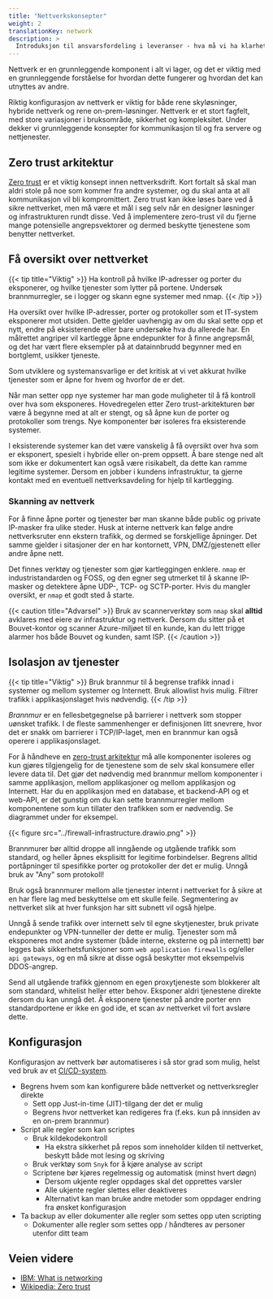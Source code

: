 ```yaml
---
title: "Nettverkskonsepter"
weight: 2
translationKey: network
description: >
  Introduksjon til ansvarsfordeling i leveranser - hva må vi ha klarhet i?
---
```


Nettverk er en grunnleggende komponent i alt vi lager, og det er viktig med en grunnleggende forståelse for hvordan dette fungerer og hvordan det kan utnyttes av andre. 

Riktig konfigurasjon av nettverk er viktig for både rene skyløsninger, hybride nettverk og rene on-prem-løsninger. Nettverk er et stort fagfelt, med store variasjoner i bruksområde, sikkerhet og kompleksitet. Under dekker vi grunnleggende konsepter for kommunikasjon til og fra servere og nettjenester.

## Zero trust arkitektur
[Zero trust](https://en.wikipedia.org/wiki/Zero_trust_security_model) er et viktig konsept innen nettverksdrift. Kort fortalt så skal man aldri stole på noe som kommer fra andre systemer, og du skal anta at all kommunikasjon vil bli kompromittert. Zero trust kan ikke løses bare ved å sikre nettverket, men må være et mål i seg selv når en designer   løsninger og infrastrukturen rundt disse. Ved å implementere zero-trust vil du fjerne mange potensielle angrepsvektorer og dermed beskytte tjenestene som benytter nettverket.

## Få oversikt over nettverket
{{< tip title="Viktig" >}}
Ha kontroll på hvilke IP-adresser og porter du eksponerer, og hvilke tjenester som lytter på portene. Undersøk brannmurregler, se i logger og skann
egne systemer med nmap.
{{< /tip >}}

Ha oversikt over hvilke IP-adresser, porter og protokoller som et IT-system eksponerer mot utsiden. Dette gjelder uavhengig av om du skal sette opp et nytt, endre på eksisterende eller bare undersøke hva du allerede har. En målrettet angriper vil kartlegge åpne endepunkter for å finne angrepsmål, og det har vært flere eksempler på at datainnbrudd begynner med en bortglemt, usikker tjeneste. 

Som utviklere og systemansvarlige er det kritisk at vi vet akkurat hvilke tjenester som er åpne for hvem og hvorfor de er det.

Når man setter opp nye systemer har man gode muligheter til å få kontroll over hva som eksponeres. Hovedregelen etter Zero trust-arkitekturen bør være å begynne med at alt er stengt, og så åpne kun de porter og protokoller som trengs. Nye komponenter bør isoleres fra eksisterende systemer.

I eksisterende systemer kan det være vanskelig å få oversikt over hva som er eksponert, spesielt i hybride eller on-prem oppsett. Å bare stenge ned alt som ikke er dokumentert kan også være risikabelt, da dette kan ramme legitime systemer. Dersom en jobber i kundens infrastruktur, ta gjerne kontakt med en eventuell nettverksavdeling for hjelp til kartlegging. 

### Skanning av nettverk
For å finne åpne porter og tjenester bør man skanne både public og private IP-masker fra ulike steder. Husk at interne nettverk kan følge andre nettverksruter enn ekstern trafikk, og dermed se forskjellige åpninger. Det samme gjelder i sitasjoner der en har kontornett, VPN, DMZ/gjestenett eller andre åpne nett. 

Det finnes verktøy og tjenester som gjør kartleggingen enklere. `nmap` er industristandarden og FOSS, og den egner seg utmerket til å skanne IP-masker og detektere åpne UDP-, TCP- og SCTP-porter. Hvis du mangler oversikt, er `nmap` et godt sted å starte.

{{< caution title="Advarsel" >}}
Bruk av scannerverktøy som `nmap` skal <strong>alltid</strong> avklares med eiere av infrastruktur og nettverk. Dersom du sitter på
et Bouvet-kontor og scanner Azure-miljøet til en kunde, kan du lett trigge alarmer hos både Bouvet og kunden, samt ISP. 
{{< /caution >}}


## Isolasjon av tjenester
{{< tip title="Viktig" >}}
Bruk brannmur til å begrense trafikk innad i systemer og mellom systemer og Internett. Bruk allowlist hvis mulig. Filtrer trafikk i applikasjonslaget hvis
nødvendig.
{{< /tip >}}

_Brannmur_ er en fellesbetgegnelse på barrierer i nettverk som stopper uønsket trafikk. I de fleste sammenhenger er definisjonen litt snevrere, hvor det er
snakk om barrierer i TCP/IP-laget, men en brannmur kan også operere i applikasjonslaget.

For å håndheve en [zero-trust arkitektur](https://en.wikipedia.org/wiki/Zero_trust_security_model) må alle komponenter isoleres og kun gjøres tilgjengelig for de tjenestene som de selv skal konsumere eller levere data til. Det gjør det nødvendig med brannmur mellom komponenter i samme applikasjon, mellom applikasjoner og mellom applikasjon og Internett. Har du en applikasjon med en database, et backend-API og et web-API, er det gunstig om du kan sette brannmurregler mellom komponentene som kun tillater den trafikken som er nødvendig. Se diagrammet under for eksempel.

{{< figure src="../firewall-infrastructure.drawio.png" >}}

Brannmurer bør alltid droppe all inngående og utgående trafikk som standard, og heller åpnes eksplisitt for legitime forbindelser. Begrens alltid portåpninger til spesifikke porter og protokoller der det er mulig. Unngå bruk av "Any" som protokoll! 

Bruk også brannmurer mellom alle tjenester internt i nettverket for å sikre at en har flere lag med beskyttelse om ett skulle feile. Segmentering av nettverket slik at hver funksjon har sitt subnett vil også hjelpe. 

Unngå å sende trafikk over internett selv til egne skytjenester, bruk private endepunkter og VPN-tunneller der dette er mulig. Tjenester som må eksponeres mot andre systemer (både interne, eksterne og på internett) bør legges bak sikkerhetsfunksjoner som `web application firewalls` og/eller `api gateways`, og en må sikre at disse også beskytter mot eksempelvis DDOS-angrep. 

Send all utgående trafikk gjennom en egen proxytjeneste som blokkerer alt som standard, whitelist heller etter behov. Eksponer aldri tjenestene direkte dersom du kan unngå det. Å eksponere tjenester på andre porter enn standardportene er ikke en god ide, et scan av nettverket vil fort avsløre dette. 

## Konfigurasjon

Konfigurasjon av nettverk bør automatiseres i så stor grad som mulig, helst ved bruk av et [CI/CD-system](planlegge/verktoy-og-bruk/).

- Begrens hvem som kan konfigurere både nettverket og nettverksregler direkte
    - Sett opp Just-in-time (JIT)-tilgang der det er mulig
    - Begrens hvor nettverket kan redigeres fra (f.eks. kun på innsiden av en on-prem brannmur)
- Script alle regler som kan scriptes
    - Bruk kildekodekontroll
        - Ha ekstra sikkerhet på repos som inneholder kilden til nettverket, beskytt både mot lesing og skriving
    - Bruk verktøy som `Snyk` for å kjøre analyse av script
    - Scriptene bør kjøres regelmessig og automatisk (minst hvert døgn)
        - Dersom ukjente regler oppdages skal det opprettes varsler
        - Alle ukjente regler slettes eller deaktiveres
        - Alternativt kan man bruke andre metoder som oppdager endring fra ønsket konfigurasjon
- Ta backup av eller dokumenter alle regler som settes opp uten scripting
    - Dokumenter alle regler som settes opp / håndteres av personer utenfor ditt team

## Veien videre
* [IBM: What is networking](https://www.ibm.com/topics/networking)
* [Wikipedia: Zero trust](https://en.wikipedia.org/wiki/Zero_trust_security_model)
